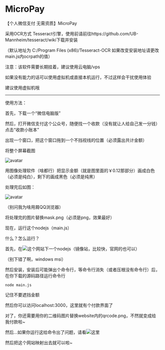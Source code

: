 # MicroPay
【个人微信支付 无需资质】MicroPay

采用OCR方式 Tesseract引擎，使用前请前往https://github.com/UB-Mannheim/tesseract/wiki下载并安装

（默认地址为 C:/Program Files (x86)/Tesseract-OCR 如果改变安装地址请更改main.js内ocrpath的值）

注意：该软件需要长期挂着，建议使用云电脑/vps

如果没有能力的话可以使用虚拟机或直接本机运行，不过这样会干扰使用体验

建议使用虚拟机哦

--------
使用方法：

首先，下载一个“微信电脑版”

然后，打开微信支付这个公众号，随便找一个收款（没有就让人给自己发一分钱）点击“收款小账本”

出现一个窗口，把这个窗口拖到一个不挡视线的位置（必须露出共计金额）

将整个屏幕截图

![avatar](https://s1.ax1x.com/2020/05/02/Jvj4qe.png)

用图像处理软件（啥都行）把显示金额（就是图里面的￥0.12那部分）画成白色（必须是纯白），剩下的画成黑色（必须是纯黑）

处理完后如图：

![avatar](https://s1.ax1x.com/2020/05/02/Jvjoad.png)

（别问我为啥用屑QQ浏览器）

将处理完的图片替换mask.png（必须是png，效果最好）

现在，运行这个nodejs（main.js）

什么？怎么运行？

首先，在![这个网站](https://nodejs.org/zh-cn/download/)下一个nodejs（镜像站，比较快，官网的也可以）

（别下错了啊，windows msi）

然后安装，安装后可能弹出个命令行，等命令行消失（或者压根没有命令行）后，在你下载的源码路径运行命令行

```
node main.js
```

记住不要遮挡金额

然后你可以访问localhost:3000，这里就有个付款界面了

对了，你还需要用你的二维码图片替换website内的qrcode.png，不然就变成给我付款啦~

然后...如果你运行这给命令出了问题，请看![这里](https://blog.csdn.net/qq_29712995/article/details/79094433)

然后把这个网站映射出去就可以啦~
